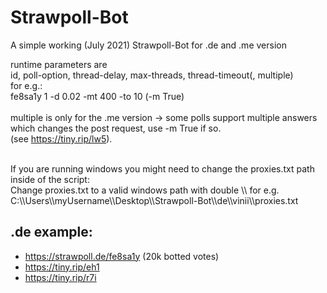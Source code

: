 # Strawpoll-Bot
A simple working (July 2021) Strawpoll-Bot for .de and .me version

runtime parameters are <br />
id, poll-option, thread-delay, max-threads, thread-timeout(, multiple) <br />
for e.g.: <br />
fe8sa1y 1 -d 0.02 -mt 400 -to 10 (-m True) <br />
<br />
multiple is only for the .me version -> some polls support multiple answers which changes the post request, use -m True if so.
<br />
(see https://tiny.rip/lw5).

<br />
If you are running windows you might need to change the proxies.txt path inside of the script: <br />
Change proxies.txt to a valid windows path with double \\ for e.g. C:\\Users\\myUsername\\Desktop\\Strawpoll-Bot\\de\\vinii\\proxies.txt 

## .de example:
- https://strawpoll.de/fe8sa1y (20k botted votes)
- https://tiny.rip/eh1
- https://tiny.rip/r7i
